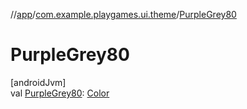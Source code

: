 //[app](../../index.md)/[com.example.playgames.ui.theme](index.md)/[PurpleGrey80](-purple-grey80.md)

# PurpleGrey80

[androidJvm]\
val [PurpleGrey80](-purple-grey80.md): [Color](https://developer.android.com/reference/kotlin/androidx/compose/ui/graphics/Color.html)
